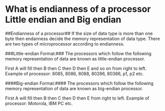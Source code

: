 # What is endianness of a processor Little endian and Big endian #

##Endianness of a processor##
If the size of data type is more than one byte then endanness decide the memory representation of data type. 
There are two types of microprocessor according to endianness.

###Little-endian Format:###
The processors which follow the following memory representation of data are known as little-endian processor.


First A will fill then B then C then D then E and so on from right to left. Example of processor: 8085, 8086, 8088, 80286, 80386, p1, p2 etc.

####Big-endian Format:####
The processors which follow the following memory representation of data are known as big-endian processor.


First A will fill then B then C then D then E from right to left. Example of processor: Motorola, IBM PC etc.
